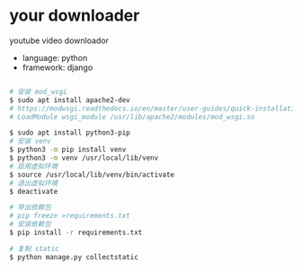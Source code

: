 # your downloader

youtube video downloador

- language: python
- framework: django

```bash

# 安装 mod_wsgi
$ sudo apt install apache2-dev
# https://modwsgi.readthedocs.io/en/master/user-guides/quick-installation-guide.html#cleaning-up-after-build
# LoadModule wsgi_module /usr/lib/apache2/modules/mod_wsgi.so

$ sudo apt install python3-pip
# 安装 venv
$ python3 -m pip install venv
$ python3 -m venv /usr/local/lib/venv
# 启用虚拟环境
$ source /usr/local/lib/venv/bin/activate
# 退出虚拟环境
$ deactivate

# 导出依赖包
# pip freeze >requirements.txt
# 安装依赖包
$ pip install -r requirements.txt

# 复制 static
$ python manage.py collectstatic
```